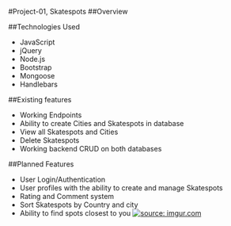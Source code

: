 #Project-01, Skatespots
##Overview

##Technologies Used
* JavaScript
* jQuery
* Node.js
* Bootstrap
* Mongoose
* Handlebars

##Existing features
* Working Endpoints
* Ability to create Cities and Skatespots in database
* View all Skatespots and Cities
* Delete Skatespots
* Working backend CRUD on both databases

##Planned Features
* User Login/Authentication
* User profiles with the ability to create and manage Skatespots
* Rating and Comment system
* Sort Skatespots by Country and city
* Ability to find spots closest to you
<a href="http://imgur.com/RsM0JfA"><img src="http://i.imgur.com/RsM0JfA.png" title="source: imgur.com" /></a>
